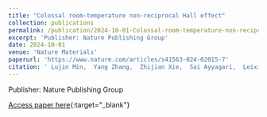 ```yaml
---
title: "Colossal room-temperature non-reciprocal Hall effect"
collection: publications
permalink: /publication/2024-10-01-Colossal-room-temperature-non-reciprocal-Hall-effect
excerpt: 'Publisher: Nature Publishing Group'
date: 2024-10-01
venue: 'Nature Materials'
paperurl: 'https://www.nature.com/articles/s41563-024-02015-7'
citation: ' Lujin Min,  Yang Zhang,  Zhijian Xie,  Sai Ayyagari,  Leixin Miao,  Yugo Onishi,  Seng Lee,  Yu Wang,  Nasim Alem,  Liang Fu,  Zhiqiang Mao, &quot;Colossal room-temperature non-reciprocal Hall effect.&quot; Nature Materials, 2024.'
---
```

Publisher: Nature Publishing Group

[Access paper here](https://www.nature.com/articles/s41563-024-02015-7){:target="_blank"}
